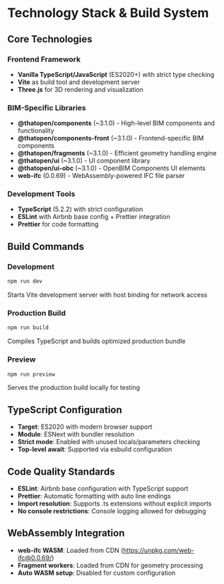 # Technology Stack & Build System

## Core Technologies

### Frontend Framework
- **Vanilla TypeScript/JavaScript** (ES2020+) with strict type checking
- **Vite** as build tool and development server
- **Three.js** for 3D rendering and visualization

### BIM-Specific Libraries
- **@thatopen/components** (~3.1.0) - High-level BIM components and functionality
- **@thatopen/components-front** (~3.1.0) - Frontend-specific BIM components  
- **@thatopen/fragments** (~3.1.0) - Efficient geometry handling engine
- **@thatopen/ui** (~3.1.0) - UI component library
- **@thatopen/ui-obc** (~3.1.0) - OpenBIM Components UI elements
- **web-ifc** (0.0.69) - WebAssembly-powered IFC file parser

### Development Tools
- **TypeScript** (5.2.2) with strict configuration
- **ESLint** with Airbnb base config + Prettier integration
- **Prettier** for code formatting

## Build Commands

### Development
```bash
npm run dev
```
Starts Vite development server with host binding for network access

### Production Build
```bash
npm run build
```
Compiles TypeScript and builds optimized production bundle

### Preview
```bash
npm run preview
```
Serves the production build locally for testing

## TypeScript Configuration

- **Target**: ES2020 with modern browser support
- **Module**: ESNext with bundler resolution
- **Strict mode**: Enabled with unused locals/parameters checking
- **Top-level await**: Supported via esbuild configuration

## Code Quality Standards

- **ESLint**: Airbnb base configuration with TypeScript support
- **Prettier**: Automatic formatting with auto line endings
- **Import resolution**: Supports .ts extensions without explicit imports
- **No console restrictions**: Console logging allowed for debugging

## WebAssembly Integration

- **web-ifc WASM**: Loaded from CDN (https://unpkg.com/web-ifc@0.0.69/)
- **Fragment workers**: Loaded from CDN for geometry processing
- **Auto WASM setup**: Disabled for custom configuration